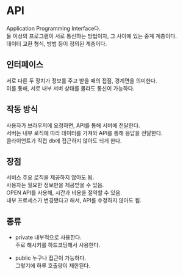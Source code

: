 # API

Application Programming Interface다. <br />
둘 이상의 프로그램이 서로 통신하는 방법이자, 그 사이에 있는 중계 계층이다. <br />
데이터 교환 형식, 방법 등이 정의된 계층이다.

## 인터페이스

서로 다른 두 장치가 정보를 주고 받을 때의 접점, 경계면을 의미한다. <br />
이를 통해, 서로 내부 서버 상태를 몰라도 통신이 가능하다.

## 작동 방식

사용자가 브라우저에 요청하면, API를 통해 서버에 전달한다. <br />
서버는 내부 로직에 따라 데이터를 가져와 API를 통해 응답을 전달한다. <br />
클라이언트가 직접 db에 접근하지 않아도 되게 한다.

## 장점

서비스 주요 로직을 제공하지 않아도 됨. <br />
사용자는 필요한 정보만을 제공받을 수 있음. <br />
OPEN API를 사용해, 시간과 비용을 절약할 수 있음. <br />
내부 프로세스가 변경됐다고 해서, API를 수정하지 않아도 됨.

## 종류

- private
  내부적으로 사용한다. <br />
  주로 해시키를 하드코딩해서 사용한다.

- public
  누구나 접근이 가능하다.<br />
  그렇기에 하루 호출량이 제한된다.
